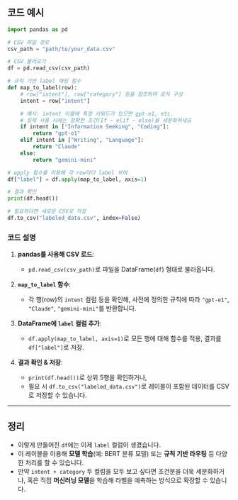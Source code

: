 ## 코드 예시

```python
import pandas as pd

# CSV 파일 경로
csv_path = "path/to/your_data.csv"

# CSV 불러오기
df = pd.read_csv(csv_path)

# 규칙 기반 label 매핑 함수
def map_to_label(row):
    # row["intent"], row["category"] 등을 참조하여 로직 구성
    intent = row["intent"]

    # 예시: intent 이름에 특정 키워드가 있으면 gpt-o1, etc.
    # 실제 사용 시에는 정확한 조건(If ~ elif ~ else)을 세분화하세요
    if intent in ["Information Seeking", "Coding"]:
        return "gpt-o1"
    elif intent in ["Writing", "Language"]:
        return "Claude"
    else:
        return "gemini-mini"

# apply 함수를 이용해 각 row마다 label 부여
df["label"] = df.apply(map_to_label, axis=1)

# 결과 확인
print(df.head())

# 필요하다면 새로운 CSV로 저장
df.to_csv("labeled_data.csv", index=False)
```

### 코드 설명

1. **pandas를 사용해 CSV 로드**:
   - `pd.read_csv(csv_path)`로 파일을 DataFrame(`df`) 형태로 불러옵니다.

2. **`map_to_label` 함수**:
   - 각 행(row)의 `intent` 컬럼 등을 확인해, 사전에 정의한 규칙에 따라 `"gpt-o1"`, `"Claude"`, `"gemini-mini"`를 반환합니다.

3. **DataFrame에 `label` 컬럼 추가**:
   - `df.apply(map_to_label, axis=1)`로 모든 행에 대해 함수를 적용, 결과를 `df["label"]`로 저장.

4. **결과 확인 & 저장**:
   - `print(df.head())`로 상위 5행을 확인하거나,
   - 필요 시 `df.to_csv("labeled_data.csv")`로 레이블이 포함된 데이터를 CSV로 저장할 수 있습니다.

---

## 정리

- 이렇게 만들어진 `df`에는 이제 `label` 컬럼이 생겼습니다.
- 이 레이블을 이용해 **모델 학습**(예: BERT 분류 모델) 또는 **규칙 기반 라우팅** 등 다양한 처리를 할 수 있습니다. 
- 만약 `intent + category` 두 컬럼을 모두 보고 싶다면 조건문을 더욱 세분화하거나, 혹은 직접 **머신러닝 모델**을 학습해 라벨을 예측하는 방식으로 확장할 수 있습니다.
